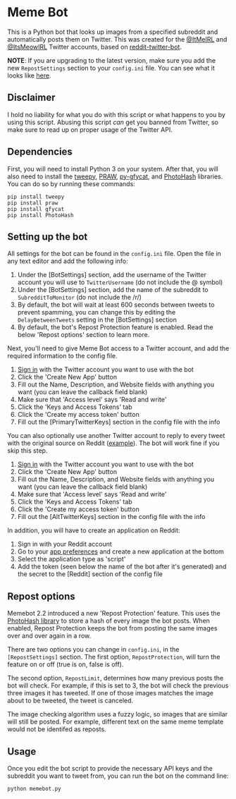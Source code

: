 # Meme Bot

This is a Python bot that looks up images from a specified subreddit and automatically posts them on Twitter. This was created for the [@ItMeIRL](https://twitter.com/ItMeIRL) and [@ItsMeowIRL](https://twitter.com/ItsMeowIRL) Twitter accounts, based on [reddit-twitter-bot](https://github.com/rhiever/reddit-twitter-bot).

**NOTE**: If you are upgrading to the latest version, make sure you add the new `RepostSettings` section to your `config.ini` file. You can see what it looks like [here](https://github.com/corbindavenport/memebot/blob/master/config.ini).

## Disclaimer

I hold no liability for what you do with this script or what happens to you by using this script. Abusing this script *can* get you banned from Twitter, so make sure to read up on proper usage of the Twitter API.

## Dependencies

First, you will need to install Python 3 on your system. After that, you will also need to install the [tweepy](https://github.com/tweepy/tweepy), [PRAW](https://praw.readthedocs.org/en/), [py-gfycat](https://github.com/ankeshanand/py-gfycat), and [PhotoHash](https://github.com/bunchesofdonald/photohash) libraries. You can do so by running these commands:

    pip install tweepy
    pip install praw
    pip install gfycat
    pip install PhotoHash

## Setting up the bot

All settings for the bot can be found in the `config.ini` file. Open the file in any text editor and add the following info:

1. Under the [BotSettings] section, add the username of the Twitter account you will use to `TwitterUsername` (do not include the @ symbol)
2. Under the [BotSettings] section, add the name of the subreddit to `SubredditToMonitor` (do not include the /r/)
3. By default, the bot will wait at least 600 seconds between tweets to prevent spamming, you can change this by editing the `DelayBetweenTweets` setting in the [BotSettings] section
4. By default, the bot's Repost Protection feature is enabled. Read the below 'Repost options' section to learn more.

Next, you'll need to give Meme Bot access to a Twitter account, and add the required information to the config file.

1. [Sign in](https://dev.twitter.com/apps) with the Twitter account you want to use with the bot
2. Click the 'Create New App' button
3. Fill out the Name, Description, and Website fields with anything you want (you can leave the callback field blank)
4. Make sure that 'Access level' says 'Read and write'
5. Click the 'Keys and Access Tokens' tab
6. Click the 'Create my access token' button
7. Fill out the [PrimaryTwitterKeys] section in the config file with the info

You can also optionally use another Twitter account to reply to every tweet with the original source on Reddit ([example](https://twitter.com/IRL_Context/status/846069261474938880)). The bot will work fine if you skip this step.

1. [Sign in](https://dev.twitter.com/apps) with the Twitter account you want to use with the bot
2. Click the 'Create New App' button
3. Fill out the Name, Description, and Website fields with anything you want (you can leave the callback field blank)
4. Make sure that 'Access level' says 'Read and write'
5. Click the 'Keys and Access Tokens' tab
6. Click the 'Create my access token' button
7. Fill out the [AltTwitterKeys] section in the config file with the info

In addition, you will have to create an application on Reddit:

1. Sign in with your Reddit account
2. Go to your [app preferences](https://www.reddit.com/prefs/apps) and create a new application at the bottom
3. Select the application type as 'script'
4. Add the token (seen below the name of the bot after it's generated) and the secret to the [Reddit] section of the config file

## Repost options

Memebot 2.2 introduced a new 'Repost Protection' feature. This uses the [PhotoHash library](https://github.com/bunchesofdonald/photohash) to store a hash of every image the bot posts. When enabled, Repost Protection keeps the bot from posting the same images over and over again in a row.

There are two options you can change in `config.ini`, in the `[RepostSettings]` section. The first option, `RepostProtection`, will turn the feature on or off (true is on, false is off).

The second option, `RepostLimit`, determines how many previous posts the bot will check. For example, if this is set to 3, the bot will check the previous three images it has tweeted. If one of those images matches the image about to be tweeted, the tweet is canceled.

The image checking algorithm uses a fuzzy logic, so images that are similar will still be posted. For example, different text on the same meme template would not be identifed as reposts.

## Usage

Once you edit the bot script to provide the necessary API keys and the subreddit you want to tweet from, you can run the bot on the command line:

    python memebot.py
